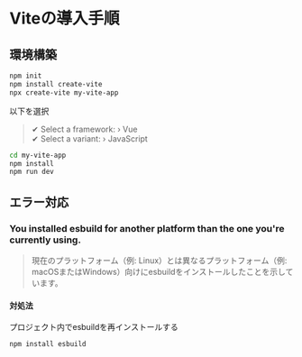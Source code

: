 # Viteの導入手順

## 環境構築

```bash
npm init
npm install create-vite
npx create-vite my-vite-app
```

以下を選択

> ✔ Select a framework: › Vue  
> ✔ Select a variant: › JavaScript

```bash
cd my-vite-app
npm install
npm run dev
```

## エラー対応

### You installed esbuild for another platform than the one you're currently using.

> 現在のプラットフォーム（例: Linux）とは異なるプラットフォーム（例: macOSまたはWindows）向けにesbuildをインストールしたことを示しています。

#### 対処法

プロジェクト内でesbuildを再インストールする

```bash
npm install esbuild
```